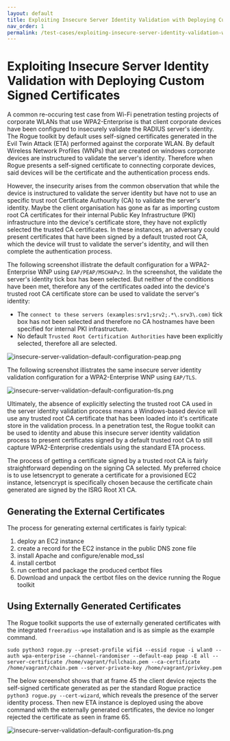 ```yaml
---
layout: default
title: Exploiting Insecure Server Identity Validation with Deploying Custom Signed Certificates
nav_order: 1
permalink: /test-cases/exploiting-insecure-server-identity-validation-with-deploying-custom-signed-certificates
---
```


# Exploiting Insecure Server Identity Validation with Deploying Custom Signed Certificates
A common re-occuring test case from Wi-Fi penetration testing projects of corporate WLANs that use WPA2-Enterprise is that client corporate devices have been configured to insecurely validate the RADIUS server's identity. The Rogue toolkit by default uses self-signed certificates generated in the Evil Twin Attack (ETA) performed against the corporate WLAN. By default Wireless Network Profiles (WNPs) that are created on windows corporate devices are instructured to validate the server's identity. Therefore when Rogue presents a self-signed certificate to connecting corporate devices, said devices will be the certificate and the authentication process ends. 

However, the insecurity arises from the common observation that while the device is instructured to validate the server identity but have not to use an specific trust root Certificate Authourity (CA) to validate the server's identity. Maybe the client organisation has gone as far as importing custom root CA certificates for their internal Public Key Infrastructure (PKI) infrastructure into the device's certificate store, they have not explictly selected the trusted CA certificates. In these instances, an adversary could present certificates that have been signed by a default trusted root CA, which the device will trust to validate the server's identity, and will then complete the authentication process. 

The following screenshot illistrate the default configuration for a WPA2-Enterprise WNP using `EAP/PEAP/MSCHAPv2`. In the screenshot, the validate the server's identity tick box has been selected. But neither of the conditions have been met, therefore any of the certificates oaded into the device's trusted root CA certificate store can be used to validate the server's identity:
* The `connect to these servers (examples:srv1;srv2;.*\.srv3\.com)` tick box has not been selected and therefore no CA hostnames have been specified for internal PKI infrastructure.
* No default `Trusted Root Certification Authorities` have been explicitly selected, therefore all are selected.

![insecure-server-validation-default-configuration-peap.png](https://rogue.infamoussyn.com/assets/images/blog/insecure-server-validation-default-configuration-peap.png "insecure-server-validation-default-configuration-peap")

The following screenshot illistrates the same insecure server identity validation configuration for a WPA2-Enterprise WNP using `EAP/TLS`.

![insecure-server-validation-default-configuration-tls.png](https://rogue.infamoussyn.com/assets/images/blog/insecure-server-validation-default-configuration-tls.png "insecure-server-validation-default-configuration-tls.png")

Ultimately, the absence of explicitly selecting the trusted root CA used in the server identity validation process means a Windows-based device will use any trusted root CA certificate that has been loaded into it's certificate store in the validation process. In a penetration test, the Rogue toolkit can be used to identity and abuse this insecure server identity validation process to present certificates signed by a default trusted root CA to still capture WPA2-Enterprise credentials using the standard ETA process.

The process of getting a certificate signed by a trusted root CA is fairly straightforward depending on the signing CA selected. My preferred choice is to use letsencrypt to generate a certificate for a provisioned EC2 instance, letsencrypt is specifically chosen because the certificate chain generated are signed by the ISRG Root X1 CA. 

## Generating the External Certificates
The process for generating external certificates is fairly typical:
1. deploy an EC2 instance
2. create a record for the EC2 instance in the public DNS zone file
3. install Apache and configure/enable mod_ssl
4. install certbot
5. run certbot and package the produced certbot files
6. Download and unpack the certbot files on the device running the Rogue toolkit

## Using Externally Generated Certificates
The Rogue toolkit supports the use of externally generated certificates with the integrated `freeradius-wpe` installation and is as simple as the example command.

```
sudo python3 rogue.py --preset-profile wifi4 --essid rogue -i wlan0 --auth wpa-enterprise --channel-randomiser --default-eap peap -E all --server-certificate /home/vagrant/fullchain.pem --ca-certificate /home/vagrant/chain.pem --server-private-key /home/vagrant/privkey.pem
```

The below screenshot shows that at frame 45 the client device rejects the self-signed certificate generated as per the standard Rogue practice `python3 rogue.py --cert-wizard`, which reveals the presence of the server identity process. Then new ETA instance is deployed using the above command with the externally generated certificates, the device no longer rejected the certificate as seen in frame 65.

![insecure-server-validation-default-configuration-tls.png](https://rogue.infamoussyn.com/assets/images/blog/insecure-server-validation-default-configuration-tls.png "insecure-server-validation-default-configuration-tls.png")
